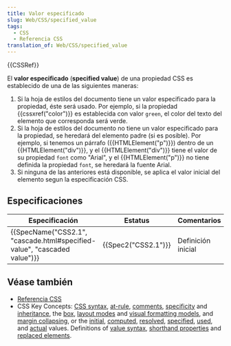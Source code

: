 ```yaml
---
title: Valor especificado
slug: Web/CSS/specified_value
tags:
  - CSS
  - Referencia CSS
translation_of: Web/CSS/specified_value
---
```


{{CSSRef}}

El **valor especificado** (**specified value**) de una propiedad CSS es establecido de una de las siguientes maneras:

1. Si la hoja de estilos del documento tiene un valor especificado para la propiedad, éste será usado. Por ejemplo, si la propiedad {{cssxref("color")}} es establecida con valor `green`, el color del texto del elemento que corresponda será verde.
2. Si la hoja de estilos del documento no tiene un valor especificado para la propiedad, se heredará del elemento padre (si es posible). Por ejemplo, si tenemos un párrafo ({{HTMLElement("p")}}) dentro de un {{HTMLElement("div")}}, y el {{HTMLElement("div")}} tiene el valor de su propiedad `font` como "Arial", y el {{HTMLElement("p")}} no tiene definida la propiedad `font`, se heredará la fuente Arial.
3. Si ninguna de las anteriores está disponible, se aplica el valor inicial del elemento segun la especificación CSS.

## Especificaciones

| Especificación                                                                                   | Estatus                  | Comentarios        |
| ------------------------------------------------------------------------------------------------ | ------------------------ | ------------------ |
| {{SpecName("CSS2.1", "cascade.html#specified-value", "cascaded value")}} | {{Spec2("CSS2.1")}} | Definición inicial |

## Véase también

- [Referencia CSS](/es/docs/Web/CSS/Referencia_CSS)
- CSS Key Concepts: [CSS syntax](/es/docs/Web/CSS/Syntax), [at-rule](/es/docs/Web/CSS/At-rule), [comments](/es/docs/Web/CSS/Comments), [specificity](/es/docs/Web/CSS/Specificity) and [inheritance](/es/docs/Web/CSS/inheritance), the [box](/es/docs/Web/CSS/CSS_Box_Model/Introduction_to_the_CSS_box_model), [layout modes](/es/docs/Web/CSS/Layout_mode) and [visual formatting models](/es/docs/Web/CSS/Visual_formatting_model), and [margin collapsing](/es/docs/Web/CSS/CSS_Box_Model/Mastering_margin_collapsing), or the [initial](/es/docs/Web/CSS/initial_value), [computed](/es/docs/Web/CSS/computed_value), [resolved](/es/docs/Web/CSS/resolved_value), [specified](/es/docs/Web/CSS/specified_value), [used](/es/docs/Web/CSS/used_value), and [actual](/es/docs/Web/CSS/actual_value) values. Definitions of [value syntax](/es/docs/Web/CSS/Value_definition_syntax), [shorthand properties](/es/docs/Web/CSS/Shorthand_properties) and [replaced elements](/es/docs/Web/CSS/Replaced_element).
